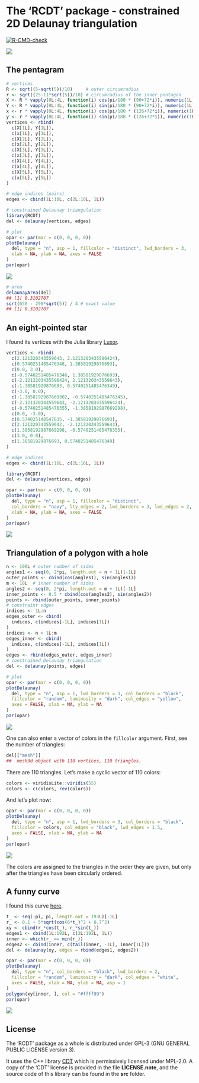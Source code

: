 The ‘RCDT’ package - constrained 2D Delaunay triangulation
================

<!-- badges: start -->

[![R-CMD-check](https://github.com/stla/RCDT/workflows/R-CMD-check/badge.svg)](https://github.com/stla/RCDT/actions)
<!-- badges: end -->

![](https://raw.githubusercontent.com/stla/RCDT/main/inst/images/CDT.png)

## The pentagram

``` r
# vertices
R <- sqrt((5-sqrt(5))/10)     # outer circumradius
r <- sqrt((25-11*sqrt(5))/10) # circumradius of the inner pentagon
X <- R * vapply(0L:4L, function(i) cos(pi/180 * (90+72*i)), numeric(1L))
Y <- R * vapply(0L:4L, function(i) sin(pi/180 * (90+72*i)), numeric(1L))
x <- r * vapply(0L:4L, function(i) cos(pi/180 * (126+72*i)), numeric(1L))
y <- r * vapply(0L:4L, function(i) sin(pi/180 * (126+72*i)), numeric(1L))
vertices <- rbind(
  c(X[1L], Y[1L]),
  c(x[1L], y[1L]),
  c(X[2L], Y[2L]),
  c(x[2L], y[2L]),
  c(X[3L], Y[3L]),
  c(x[3L], y[3L]),
  c(X[4L], Y[4L]),
  c(x[4L], y[4L]),
  c(X[5L], Y[5L]),
  c(x[5L], y[5L])
)
```

``` r
# edge indices (pairs)
edges <- cbind(1L:10L, c(2L:10L, 1L))
```

``` r
# constrained Delaunay triangulation
library(RCDT)
del <- delaunay(vertices, edges)
```

``` r
# plot
opar <- par(mar = c(0, 0, 0, 0))
plotDelaunay(
  del, type = "n", asp = 1, fillcolor = "distinct", lwd_borders = 3,
  xlab = NA, ylab = NA, axes = FALSE
)
par(opar)
```

![](https://raw.githubusercontent.com/stla/RCDT/main/inst/images/pentagram.png)

``` r
# area
delaunayArea(del)
## [1] 0.3102707
sqrt(650 - 290*sqrt(5)) / 4 # exact value
## [1] 0.3102707
```

## An eight-pointed star

I found its vertices with the Julia library
[Luxor](http://juliagraphics.github.io/Luxor.jl/v0.10.3/index.html).

``` r
vertices <- rbind(
  c(2.121320343559643, 2.1213203435596424),
  c(0.5740251485476348, 1.38581929876693),
  c(0.0, 3.0),
  c(-0.5740251485476346, 1.38581929876693),
  c(-2.1213203435596424, 2.121320343559643),
  c(-1.38581929876693, 0.5740251485476349),
  c(-3.0, 0.0),
  c(-1.3858192987669302, -0.5740251485476345),
  c(-2.121320343559643, -2.1213203435596424),
  c(-0.5740251485476355, -1.3858192987669298),
  c(0.0, -3.0),
  c(0.574025148547635, -1.38581929876693),
  c(2.121320343559642, -2.121320343559643),
  c(1.3858192987669298, -0.5740251485476355),
  c(3.0, 0.0),
  c(1.38581929876693, 0.5740251485476349)
)
```

``` r
# edge indices
edges <- cbind(1L:16L, c(2L:16L, 1L))
```

``` r
library(RCDT)
del <- delaunay(vertices, edges)
```

``` r
opar <- par(mar = c(0, 0, 0, 0))
plotDelaunay(
  del, type = "n", asp = 1, fillcolor = "distinct", 
  col_borders = "navy", lty_edges = 2, lwd_borders = 3, lwd_edges = 2, 
  xlab = NA, ylab = NA, axes = FALSE
)
par(opar)
```

![](https://raw.githubusercontent.com/stla/RCDT/main/inst/images/eight-pointed_star.png)

## Triangulation of a polygon with a hole

``` r
n <- 100L # outer number of sides
angles1 <- seq(0, 2*pi, length.out = n + 1L)[-1L]
outer_points <- cbind(cos(angles1), sin(angles1))
m <- 10L  # inner number of sides
angles2 <- seq(0, 2*pi, length.out = m + 1L)[-1L]
inner_points <- 0.5 * cbind(cos(angles2), sin(angles2))
points <- rbind(outer_points, inner_points)
# constraint edges
indices <- 1L:n
edges_outer <- cbind(
  indices, c(indices[-1L], indices[1L])
)
indices <- n + 1L:m
edges_inner <- cbind(
  indices, c(indices[-1L], indices[1L])
)
edges <- rbind(edges_outer, edges_inner)
# constrained Delaunay triangulation
del <- delaunay(points, edges) 
```

``` r
# plot
opar <- par(mar = c(0, 0, 0, 0))
plotDelaunay(
  del, type = "n", asp = 1, lwd_borders = 3, col_borders = "black", 
  fillcolor = "random", luminosity = "dark", col_edges = "yellow",
  axes = FALSE, xlab = NA, ylab = NA
)
par(opar)
```

![](https://raw.githubusercontent.com/stla/RCDT/main/inst/images/polygonWithHole.png)

One can also enter a vector of colors in the `fillcolor` argument.
First, see the number of triangles:

``` r
del[["mesh"]]
##  mesh3d object with 110 vertices, 110 triangles.
```

There are 110 triangles. Let’s make a cyclic vector of 110 colors:

``` r
colors <- viridisLite::viridis(55)
colors <- c(colors, rev(colors))
```

And let’s plot now:

``` r
opar <- par(mar = c(0, 0, 0, 0))
plotDelaunay(
  del, type = "n", asp = 1, lwd_borders = 3, col_borders = "black", 
  fillcolor = colors, col_edges = "black", lwd_edges = 1.5,
  axes = FALSE, xlab = NA, ylab = NA
)
par(opar)
```

![](https://raw.githubusercontent.com/stla/RCDT/main/inst/images/polygonWithHoleViridis.png)

The colors are assigned to the triangles in the order they are given,
but only after the triangles have been circularly ordered.

## A funny curve

I found this curve
[here](https://health.ahs.upei.ca/KubiosHRV/MCR/toolbox/matlab/demos/html/demoDelaunayTri.html#19).

``` r
t_ <- seq(-pi, pi, length.out = 193L)[-1L]
r_ <- 0.1 + 5*sqrt(cos(6*t_)^2 + 0.7^2)
xy <- cbind(r_*cos(t_), r_*sin(t_))
edges1 <- cbind(1L:192L, c(2L:192L, 1L))
inner <- which(r_ == min(r_))
edges2 <- cbind(inner, c(tail(inner, -1L), inner[1L]))
del <- delaunay(xy, edges = rbind(edges1, edges2))
```

``` r
opar <- par(mar = c(0, 0, 0, 0))
plotDelaunay(
  del, type = "n", col_borders = "black", lwd_borders = 2, 
  fillcolor = "random", luminosity = "dark", col_edges = "white", 
  axes = FALSE, xlab = NA, ylab = NA, asp = 1
)
polygon(xy[inner, ], col = "#ffff99")
par(opar)
```

![](https://raw.githubusercontent.com/stla/RCDT/main/inst/images/sunCurve.png)

## License

The ‘RCDT’ package as a whole is distributed under GPL-3 (GNU GENERAL
PUBLIC LICENSE version 3).

It uses the C++ library [CDT](https://github.com/artem-ogre/CDT) which
is permissively licensed under MPL-2.0. A copy of the ‘CDT’ license is
provided in the file **LICENSE.note**, and the source code of this
library can be found in the **src** folder.
